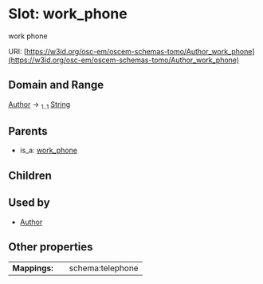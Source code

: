 
# Slot: work_phone

work phone

URI: [https://w3id.org/osc-em/oscem-schemas-tomo/Author_work_phone](https://w3id.org/osc-em/oscem-schemas-tomo/Author_work_phone)


## Domain and Range

[Author](Author.md) &#8594;  <sub>1..1</sub> [String](types/String.md)

## Parents

 *  is_a: [work_phone](work_phone.md)

## Children


## Used by

 * [Author](Author.md)

## Other properties

|  |  |  |
| --- | --- | --- |
| **Mappings:** | | schema:telephone |